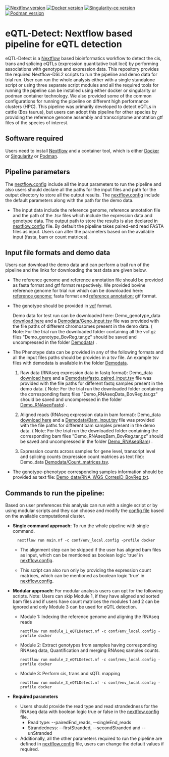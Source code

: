 [![Nextflow version](https://img.shields.io/badge/Nextflow-v20.01.0-brightgreen)](https://www.nextflow.io/) [![Docker version](https://img.shields.io/badge/Docker-v20.10.8-blue)](https://www.docker.com/) [![Singularity-ce version](https://img.shields.io/badge/Singularity-v3.11.4-green.svg)](https://www.sylabs.io/) [![Podman version](https://img.shields.io/badge/Podman-v3.4.4-violet.svg)](https://podman.io/)


# eQTL-Detect: Nextflow based pipeline for eQTL detection

eQTL-Detect is a [Nextflow](https://www.nextflow.io/) based bioinformatics workflow to detect the cis, trans and splicing eQTLs (expression quantitative trait loci) by performing associations with genotype and expression data.
This repository provides the required Nextflow-DSL2 scripts to run the pipeline and demo data for trial run. User can run the whole analysis either with a single standalone script or using three separate script modules and all the required tools for running the pipeline can be installed using either docker or singularity or podman container technology. We also provided some of the common configurations for running the pipeline on different high performance clusters (HPC).
This pipeline was primarily developed to detect eQTLs in cattle (Bos taurus), but users can adopt this pipeline for other species by providing the reference genome assembly and transcriptome annotation gtf files of the species of interest.

## Software required
Users need to install [Nextflow](https://www.nextflow.io/) and a container tool, which is either [Docker](https://www.docker.com/) or [Singularity](https://www.sylabs.io/) or [Podman](https://podman.io/).

## Pipeline parameters
The [nextflow.config](https://github.com/BovReg/BovReg_eQTL/blob/main/nextflow.config) include all the input parameters to run the pipeline and also users should declare all the paths for the input files and path for the output directory to store all the output results. The [nextflow.config](https://github.com/BovReg/BovReg_eQTL/blob/main/nextflow.config) include the default parameters along with the path for the demo data.
- The input data include the reference genome, reference annotation file and the path of the .tsv files which include the expression data and genotype data. The output path to store the results is also declared in [nextflow.config](https://github.com/BovReg/BovReg_eQTL/blob/main/nextflow.config) file. By default the pipeline takes paired-end read FASTA files as input. Users can alter the parameters based on the available input (fasta, bam or count matrices). 

##  Input file formats and demo data
Users can download the demo data and can perform a trail run of the pipeline and the links for downloading the test data are given below.

- The reference genome and reference annotation file should be provided as fasta format and gtf format respectively. We provided bovine reference genome for trial run which can be downloaded here: [reference genome:](https://ftp.ensembl.org/pub/release-109/fasta/bos_taurus/dna/Bos_taurus.ARS-UCD1.2.dna.toplevel.fa.gz) fasta format and [reference annotation:](https://ftp.ensembl.org/pub/release-109/gtf/bos_taurus/Bos_taurus.ARS-UCD1.2.109.gtf.gz) gtf format.
  
- The genotype should be provided in [vcf](https://samtools.github.io/hts-specs/VCFv4.3.pdf) format.

  Demo data for test run can be downloaded here: Demo_genotype_data [download here](https://zenodo.org/records/10997393/files/Demo_genotype_BovReg.tar.gz?download=1) and a [Demodata/Geno_input.tsv](https://github.com/BovReg/BovReg_eQTL/blob/main/Demodata/Geno_input.tsv) file was provided with the file paths of different chromosomes present in the demo data. ( Note: For the trial run the downloaded folder containing all the vcf.gz files "Demo_genotype_BovReg.tar.gz" should be saved and uncompressed in the folder [Demodata](https://github.com/BovReg/BovReg_eQTL/blob/main/Demodata/Demo_genotype_BovReg)) . 

- The Phenotype data can be provided in any of the following formats and all the input files paths should be provides in a tsv file. An example tsv files with demodata is available in the folder [Demodata](https://github.com/BovReg/BovReg_eQTL/tree/main/Demodata).

   1. Raw data (RNAseq expression data in fastq format): Demo_data [download here](https://zenodo.org/records/7949616/files/Demo_RNAseqData_BovReg.tar.gz?download=1) and a [Demodata/fastq_paired_input.tsv](https://github.com/BovReg/BovReg_eQTL/blob/main/Demodata/fasta_paired_input.tsv) file was provided with the file paths for different fastq samples present in the demo data. ( Note: For the trial run the downloaded folder containing the corresponding fastq files "Demo_RNAseqData_BovReg.tar.gz" should be saved and uncompressed in the folder [Demo_RNAseqFastq](https://github.com/BovReg/BovReg_eQTL/blob/main/Demodata/Demo_RNAseqFastq)) . 

   2. Aligned reads (RNAseq expression data in bam format): Demo_data [download here](https://zenodo.org/records/7950181/files/Demo_RNAseqBam_BovReg.tar.gz?download=1) and a [Demodata/Bam_input.tsv](https://github.com/BovReg/BovReg_eQTL/blob/main/Demodata/Bam_input.tsv) file was provided with the file paths for different bam samples present in the demo data. ( Note: For the trial run the downloaded folder containing the corresponding bam files "Demo_RNAseqBam_BovReg.tar.gz" should be saved and uncompressed in the folder [Demo_RNAseqBam](https://github.com/BovReg/BovReg_eQTL/blob/main/Demodata/Demo_RNAseqBam)) .

   4. Expression counts across samples for gene level, transcript level and splicing counts (expression count matrices as text file): Demo_data [Demodata/Count_matrices.tsv](https://github.com/BovReg/BovReg_eQTL/blob/main/Demodata/Count_matrices.tsv). 
   

- The genotype-phenotype corresponding samples information should be provided as text file: [Demo_data/RNA_WGS_CorresID_BovReg.txt](https://github.com/BovReg/BovReg_eQTL/blob/main/Demodata/RNA_WGS_CorresID_BovReg.txt).


## Commands to run the pipeline:

Based on user preferences this analysis can run with a single script or by using modular scripts and they can choose and modify the [config file](https://github.com/BovReg/BovReg_eQTL/tree/main/conf) based on the available computational cluster.

- **Single command approach:** To run the whole pipeline with single command.

        nextflow run main.nf -c conf/env_local.config -profile docker
    
   - The alignment step can be skipped if the user has aligned bam files as input, which can be mentioned as boolean logic 'true' in [nextflow.config](https://github.com/BovReg/BovReg_eQTL/blob/main/nextflow.config).

   - This script can also run only by providing the expression count matrices, which can be mentioned as boolean logic 'true' in [nextflow.config](https://github.com/BovReg/BovReg_eQTL/blob/main/nextflow.config).

- **Modular approach:** For modular analysis users can opt for the following scripts.
     Note: Users can skip Module 1, if they have aligned and sorted bam files and if users have count matrices the modules 1 and 2 can be ignored and only Module 3 can be used for eQTL detection.

  - Module 1: Indexing the reference genome and aligning the RNAseq reads

        nextflow run module_1_eQTLDetect.nf -c conf/env_local.config -profile docker

  - Module 2: Extract genotypes from samples having corresponding RNAseq data, Quantification and merging RNAseq samples counts.

        nextflow run module_2_eQTLDetect.nf -c conf/env_local.config -profile docker

  - Module 3: Perform cis, trans and sQTL mapping
    
        nextflow run module_3_eQTLDetect.nf -c conf/env_local.config -profile docker

 - **Required parameters**
   - Users should provide the read type and read strandedness for the RNAseq data with boolean logic true or false in the [nextflow.config](https://github.com/BovReg/BovReg_eQTL/blob/main/nextflow.config) file.
     - Read type: --pairedEnd_reads, --singleEnd_reads 
     - Strandedness: --firstStranded, --secondStranded and --unStranded
   - Additionally, all the other parameters required to run the pipeline are defined in [nextflow.config](https://github.com/BovReg/BovReg_eQTL/blob/main/nextflow.config) file, users can change the default values if required.
